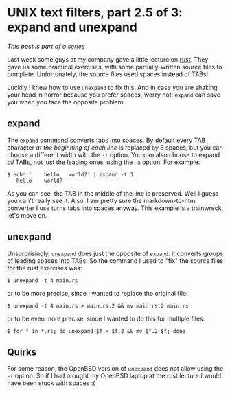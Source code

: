 # UNIX text filters, part 2.5 of 3: expand and unexpand

*This post is part of a [series](../../series)*

Last week some guys at my company gave a little lecture on
[rust](https://www.rust-lang.org). They gave us some practical exercises,
with some partially-written source files to complete. Unfortunately, the
source files used spaces instead of TABs!

Luckily I knew how to use `unexpand` to fix this. And in case you
are shaking your head in horror because you prefer spaces, worry
not: `expand` can save you when you face the opposite problem.

## expand

The `expand` command converts tabs into spaces. By default every
TAB character *at the beginning of each line* is replaced by 8
spaces, but you can choose a different width with the `-t` option.
You can also choose to expand *all* TABs, not just the leading ones,
using the `-a` option. For example:

```
$ echo '	hello	world?' | expand -t 3
   hello	world?
```

As you can see, the TAB in the middle of the line is preserved.
Well I guess you can't really see it. Also, I am pretty sure the
markdown-to-html converter I use turns tabs into spaces anyway.
This example is a trainwreck, let's move on.

## unexpand

Unsurprisingly, `unexpand` does just the opposite of `expand`: it
converts groups of leading spaces into TABs. So the command I used
to "fix" the source files for the rust exercises was:

```
$ unexpand -t 4 main.rs
```

or to be more precise, since I wanted to replace the original file:

```
$ unexpand -t 4 main.rs > main.rs.2 && mv main.rs.2 main.rs
```

or to be even more precise, since I wanted to do this for multiple files:

```
$ for f in *.rs; do unexpand $f > $f.2 && mv $f.2 $f; done
```

## Quirks

For some reason, the OpenBSD version of `unexpand` does not allow
using the `-t` option. So if I had brought my OpenBSD laptop at the
rust lecture I would have been stuck with spaces :(
